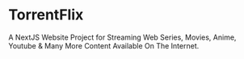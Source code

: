 # TorrentFlix
A NextJS Website Project for Streaming Web Series, Movies, Anime, Youtube &amp; Many More Content Available On The Internet.
